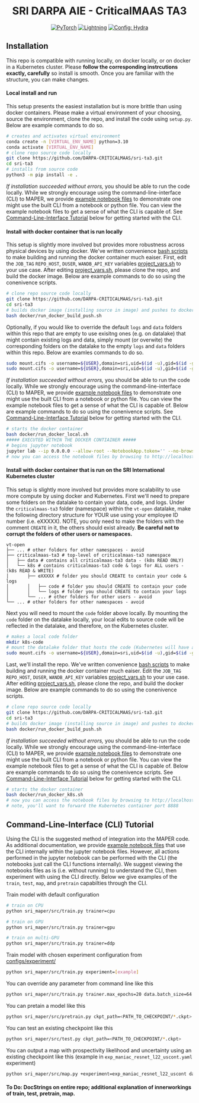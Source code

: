 <div align="center">

# SRI DARPA AIE - CriticalMAAS TA3

<a href="https://pytorch.org/get-started/locally/"><img alt="PyTorch" src="https://img.shields.io/badge/PyTorch-ee4c2c?logo=pytorch&logoColor=white"></a>
<a href="https://pytorchlightning.ai/"><img alt="Lightning" src="https://img.shields.io/badge/-Lightning-792ee5?logo=pytorchlightning&logoColor=white"></a>
<a href="https://hydra.cc/"><img alt="Config: Hydra" src="https://img.shields.io/badge/Config-Hydra-89b8cd"></a>

</div>

## Installation
This repo is compatible with running locally, on docker locally, or on docker in a Kubernetes cluster. Please **follow the corresponding instrcutions exactly, carefully** so install is smooth. Once you are familiar with the structure, you can make changes.

#### Local install and run
This setup presents the easiest installation but is more brittle than using docker containers. Please make a virtual environment of your choosing, source the environment, clone the repo, and install the code using `setup.py`. Below are example commands to do so.
```bash
# creates and activates virtual environment
conda create -n [VIRTUAL_ENV_NAME] python=3.10
conda activate [VIRTUAL_ENV_NAME]
# clone repo source code locally
git clone https://github.com/DARPA-CRITICALMAAS/sri-ta3.git
cd sri-ta3
# installs from source code
python3 -m pip install -e .
```
*If installation succeeded without errors,* you should be able to run the code locally. While we strongly encourage using the command-line-interface (CLI) to MAPER, we provide [example notebook files](./sri_maper/notebooks/) to demonstrate one might use the built CLI from a notebook or python file. You can view the example notebook files to get a sense of what the CLI is capable of. See [Command-Line-Interface Tutorial]() below for getting started with the CLI.

#### Install with docker container that is run locally
This setup is slightly more involved but provides more robustness across physical devices by using docker. We've written convenience [bash scripts](./docker) to make building and running the docker container much eaiser. First, edit the `JOB_TAG` `REPO_HOST`, `DUSER`, `WANDB_API_KEY` variables [project_vars.sh](project_vars.sh) to your use case. After editing [project_vars.sh](project_vars.sh), please clone the repo, and build the docker image. Below are example commands to do so using the conenivence scripts.
```bash
# clone repo source code locally
git clone https://github.com/DARPA-CRITICALMAAS/sri-ta3.git
cd sri-ta3
# builds docker image (installing source in image) and pushes to docker repo
bash docker/run_docker_build_push.sh
```
Optionally, if you would like to override the default `logs` and `data` folders within this repo that are empty to use exisitng ones (e.g. on datalake) that might contain existing logs and data, simply mount (or overwite) the corresponding folders on the datalake to the empty `logs` and `data` folders within this repo. Below are examles commands to do so.
```bash
sudo mount.cifs -o username=${USER},domain=sri,uid=$(id -u),gid=$(id -g) /datalake/path/to/existing/logs ./logs
sudo mount.cifs -o username=${USER},domain=sri,uid=$(id -u),gid=$(id -g) /datalake/path/to/existing/data ./data
```
*If installation succeeded without errors,* you should be able to run the code locally. While we strongly encourage using the command-line-interface (CLI) to MAPER, we provide [example notebook files](./sri_maper/notebooks/) to demonstrate one might use the built CLI from a notebook or python file. You can view the example notebook files to get a sense of what the CLI is capable of. Below are example commands to do so using the conenivence scripts. See [Command-Line-Interface Tutorial]() below for getting started with the CLI.
```bash
# starts the docker container
bash docker/run_docker_local.sh
##### EXECUTED WITHIN THE DOCKER CONTIAINER #####
# begins jupyter notebook
jupyter lab --ip 0.0.0.0 --allow-root --NotebookApp.token='' --no-browser
# now you can access the notebook files by browsing to http://localhost:8888/lab
```

#### Install with docker container that is run on the SRI International Kubernetes cluster
This setup is slightly more involved but provides more scalability to use more compute by using docker and Kubernetes. First we'll need to prepare some folders on the datalake to contain your data, code, and logs. Under the `criticalmaas-ta3` folder (namespace) within the `vt-open` datalake, make the following directory structure for YOUR use using your employee ID number (i.e. eXXXXX). NOTE, you only need to make the folders with the comment `CREATE` in it, the others should exist already. **Be careful not to corrupt the folders of other users or namespaces.**
```
vt-open
├── ... # other folders for other namespaces - avoid
├── criticalmaas-ta3 # top-level of criticalmaas-ta3 namespace
│   ├── data # contains all criticalmaas-ta3 data - (k8s READ ONLY)
│   └── k8s # contains criticalmaas-ta3 code & logs for ALL users - (k8s READ & WRITE)
│       ├── eXXXXX # folder you should CREATE to contain your code & logs
│       │   ├── code # folder you should CREATE to contain your code
│       │   └── logs # folder you should CREATE to contain your logs
│       └── ... # other folders for other users - avoid
└── ... # other folders for other namespaces - avoid
```
Next you will need to mount the `code` folder above locally. By mounting the `code` folder on the datalake locally, your local edits to source code will be reflected in the datalake, and therefore, on the Kubernetes cluster.
```bash
# makes a local code folder
mkdir k8s-code
# mount the datalake folder that hosts the code (Kubernetes will have access)
sudo mount.cifs -o username=${USER},domain=sri,uid=$(id -u),gid=$(id -g) /datalake/path/to/vt-open/criticalmaas-ta3/k8s/${USER}/code ./k8s-code
```
Last, we'll install the repo. We've written convenience [bash scripts](./docker) to make building and running the docker container much eaiser. Edit the `JOB_TAG` `REPO_HOST`, `DUSER`, `WANDB_API_KEY` variables [project_vars.sh](project_vars.sh) to your use case. After editing [project_vars.sh](project_vars.sh), please clone the repo, and build the docker image. Below are example commands to do so using the conenivence scripts.
```bash
# clone repo source code locally
git clone https://github.com/DARPA-CRITICALMAAS/sri-ta3.git
cd sri-ta3
# builds docker image (installing source in image) and pushes to docker repo
bash docker/run_docker_build_push.sh
```
*If installation succeeded without errors,* you should be able to run the code locally. While we strongly encourage using the command-line-interface (CLI) to MAPER, we provide [example notebook files](./sri_maper/notebooks/) to demonstrate one might use the built CLI from a notebook or python file. You can view the example notebook files to get a sense of what the CLI is capable of. Below are example commands to do so using the conenivence scripts. See [Command-Line-Interface Tutorial]() below for getting started with the CLI.
```bash
# starts the docker container
bash docker/run_docker_k8s.sh
# now you can access the notebook files by browsing to http://localhost:8888/lab
# note, you'll want to forward the Kubernetes container port 8888
```


## Command-Line-Interface (CLI) Tutorial

Using the CLI is the suggested method of integration into the MAPER code. As additional documentation, we provide [example notebook files](./sri_maper/notebooks/) that use the CLI internally within the jupyter notebook files. However, all actions performed in the jupyter notebook can be performed with the CLI (the notebooks just call the CLI functions internally). We suggest viewing the notebooks files as is (i.e. without running) to understand the CLI, then experiment with using the CLI directly. Below we give examples of the `train`, `test`, `map`, and `pretrain` capabilties through the CLI.

Train model with default configuration

```bash
# train on CPU
python sri_maper/src/train.py trainer=cpu

# train on GPU
python sri_maper/src/train.py trainer=gpu

# train on multi-GPU
python sri_maper/src/train.py trainer=ddp
```

Train model with chosen experiment configuration from [configs/experiment/](configs/experiment/)

```bash
python sri_maper/src/train.py experiment=[example]
```

You can override any parameter from command line like this

```bash
python sri_maper/src/train.py trainer.max_epochs=20 data.batch_size=64
```

You can pretain a model like this

```bash
python sri_maper/src/pretrain.py ckpt_path=<PATH_TO_CHECKPOINT/*.ckpt>
```

You can test an existing checkpoint like this

```bash
python sri_maper/src/test.py ckpt_path=<PATH_TO_CHECKPOINT/*.ckpt>
```

You can output a map with prospectivity likelihood and uncertainty using an existing checkpoint like this (example in `exp_maniac_resnet_l22_uscont.yaml` experiment)

```bash
python sri_maper/src/map.py +experiment=exp_maniac_resnet_l22_uscont data.batch_size=128 ckpt_path=<PATH_TO_CHECKPOINT/*.ckpt>
```

#### To Do: DocStrings on entire repo; additional explanation of innerworkings of train, test, pretrain, map.